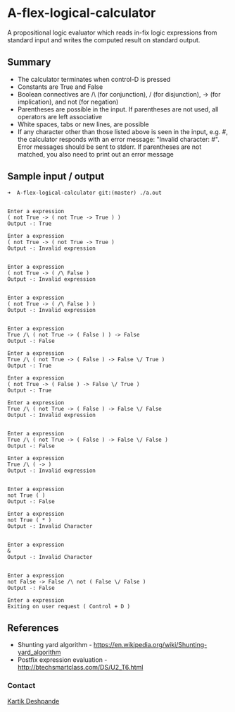 
# A-flex-logical-calculator

A propositional logic evaluator which reads in-fix logic expressions from standard input and writes the computed
result on standard output. 

## Summary 

- The calculator terminates when control-D is pressed
- Constants are True and False
- Boolean connectives are /\ (for conjunction), \/ (for disjunction), -> (for
implication), and not (for negation)
- Parentheses are possible in the input. If parentheses are not used, all operators are left
associative
- White spaces, tabs or new lines, are possible
- If any character other than those listed above is seen in the input, e.g. #, the calculator
responds with an error message: "Invalid character: #". Error messages should be sent to
stderr. If parentheses are not matched, you also need to print out an error message


## Sample input / output

```
➜  A-flex-logical-calculator git:(master) ./a.out


Enter a expression
( not True -> ( not True -> True ) )
Output -: True

Enter a expression
( not True -> ( not True -> True ) 
Output -: Invalid expression


Enter a expression
( not True -> ( /\ False )  
Output -: Invalid expression


Enter a expression
( not True -> ( /\ False ) )
Output -: Invalid expression


Enter a expression
True /\ ( not True -> ( False ) ) -> False
Output -: False

Enter a expression
True /\ ( not True -> ( False ) -> False \/ True )
Output -: True

Enter a expression
( not True -> ( False ) -> False \/ True )
Output -: True

Enter a expression
True /\ ( not True -> ( False ) -> False \/ False 
Output -: Invalid expression


Enter a expression
True /\ ( not True -> ( False ) -> False \/ False )
Output -: False

Enter a expression
True /\ ( -> )
Output -: Invalid expression


Enter a expression
not True ( )
Output -: False

Enter a expression
not True ( * )
Output -: Invalid Character 


Enter a expression
&
Output -: Invalid Character 


Enter a expression
not False -> False /\ not ( False \/ False )
Output -: False

Enter a expression
Exiting on user request ( Control + D )

```

## References
- Shunting yard algorithm - https://en.wikipedia.org/wiki/Shunting-yard_algorithm
- Postfix expression evaluation - http://btechsmartclass.com/DS/U2_T6.html

### Contact

[Kartik Deshpande](https://www.linkedin.com/in/kartik-deshpande/)

